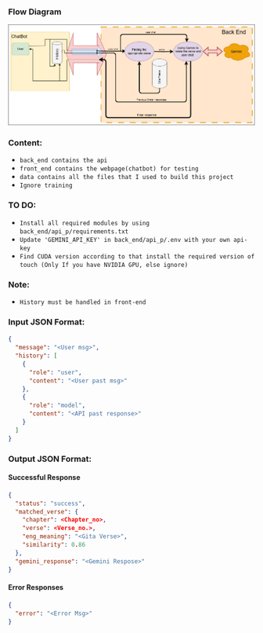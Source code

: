 ### Flow Diagram
![Alt Text](MADHAV_V1.0_Diagram.drawio.png) 
### Content:
- ` back_end contains the api `
- ` front_end contains the webpage(chatbot) for testing `
- ` data contains all the files that I used to build this project `
- ` Ignore training `
### TO DO:
- ` Install all required modules by using back_end/api_p/requirements.txt `
- ` Update 'GEMINI_API_KEY' in back_end/api_p/.env with your own api-key `
- ` Find CUDA version according to that install the required version of touch (Only If you have NVIDIA GPU, else ignore) `
### Note:
- ` History must be handled in front-end `
### Input JSON Format:
```json
{
  "message": "<User msg>",
  "history": [
    {
      "role": "user",
      "content": "<User past msg>"
    },
    {
      "role": "model",
      "content": "<API past response>"
    }
  ]
}
```
### Output JSON Format:
#### Successful Response
```json
{
  "status": "success",
  "matched_verse": {
    "chapter": <Chapter_no>,
    "verse": <Verse_no.>,
    "eng_meaning": "<Gita Verse>",
    "similarity": 0.86
  },
  "gemini_response": "<Gemini Respose>"
}
```
#### Error Responses
```json
{
  "error": "<Error Msg>"
}

```


    

